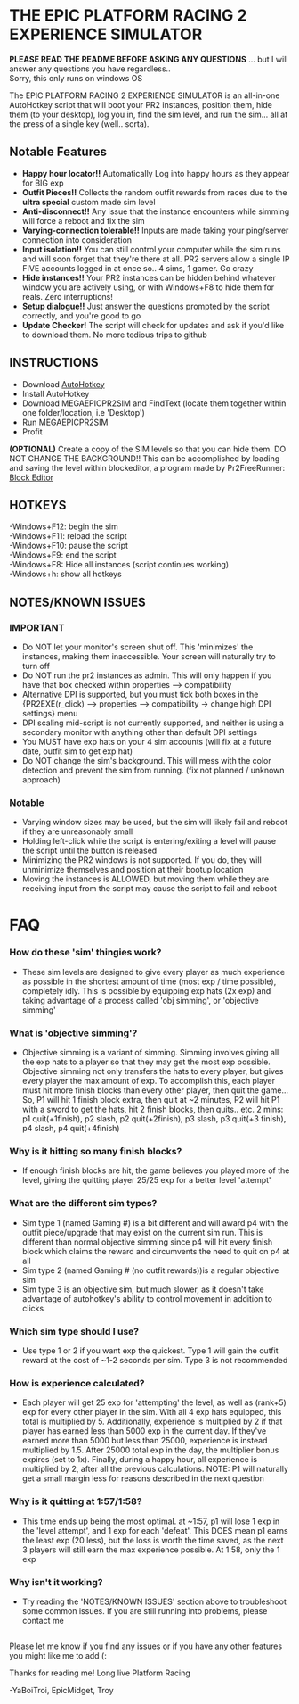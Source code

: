 # THE EPIC PLATFORM RACING 2 EXPERIENCE SIMULATOR

**PLEASE READ THE README BEFORE ASKING ANY QUESTIONS**
... but I will answer any questions you have regardless..  
Sorry, this only runs on windows OS  
  
  
  
The EPIC PLATFORM RACING 2 EXPERIENCE SIMULATOR is an all-in-one AutoHotkey script that will boot your PR2 instances, position them, hide them (to your desktop), log you in, find the sim level, and run the sim... all at the press of a single key (well.. sorta).
  
## Notable Features
- **Happy hour locator!!** Automatically Log into happy hours as they appear for BIG exp
- **Outfit Pieces!!** Collects the random outfit rewards from races due to the **ultra special** custom made sim level
- **Anti-disconnect!!** Any issue that the instance encounters while simming will force a reboot and fix the sim
- **Varying-connection tolerable!!** Inputs are made taking your ping/server connection into consideration
- **Input isolation!!** You can still control your computer while the sim runs and will soon forget that they're there at all. PR2 servers allow a single IP FIVE accounts logged in at once so.. 4 sims, 1 gamer. Go crazy
- **Hide instances!!** Your PR2 instances can be hidden behind whatever window you are actively using, or with Windows+F8 to hide them for reals. Zero interruptions!
- **Setup dialogue!!** Just answer the questions prompted by the script correctly, and you're good to go
- **Update Checker!** The script will check for updates and ask if you'd like to download them. No more tedious trips to github
  
## INSTRUCTIONS
- Download [AutoHotkey](https://www.autohotkey.com/)
- Install AutoHotkey
- Download MEGAEPICPR2SIM and FindText (locate them together within one folder/location, i.e 'Desktop')
- Run MEGAEPICPR2SIM
- Profit
  
**(OPTIONAL)** Create a copy of the SIM levels so that you can hide them. DO NOT CHANGE THE BACKGROUND!! This can be accomplished by loading and saving the level within blockeditor, a program made by Pr2FreeRunner: [Block Editor](https://github.com/Pr2FreeRunner/BlockEditor/releases/tag/Release)
  
## HOTKEYS
-Windows+F12: begin the sim  
-Windows+F11: reload the script  
-Windows+F10: pause the script  
-Windows+F9: end the script  
-Windows+F8: Hide all instances (script continues working)  
-Windows+h: show all hotkeys  

## NOTES/KNOWN ISSUES
### **IMPORTANT**  
- Do NOT let your monitor's screen shut off. This 'minimizes' the instances, making them inaccessible. Your screen will naturally try to turn off  
- Do NOT run the pr2 instances as admin. This will only happen if you have that box checked within properties --> compatibility  
- Alternative DPI is supported, but you must tick both boxes in the {PR2EXE(r_click) --> properties --> compatibility -> change high DPI settings} menu  
- DPI scaling mid-script is not currently supported, and neither is using a secondary monitor with anything other than default DPI settings
- You MUST have exp hats on your 4 sim accounts (will fix at a future date, outfit sim to get exp hat)
- Do NOT change the sim's background. This will mess with the color detection and prevent the sim from running. (fix not planned / unknown approach)
### Notable
- Varying window sizes may be used, but the sim will likely fail and reboot if they are unreasonably small
- Holding left-click while the script is entering/exiting a level will pause the script until the button is released
- Minimizing the PR2 windows is not supported. If you do, they will unminimize themselves and position at their bootup location
- Moving the instances is ALLOWED, but moving them while they are receiving input from the script may cause the script to fail and reboot
# FAQ  
### How do these 'sim' thingies work? 
- These sim levels are designed to give every player as much experience as possible in the shortest amount of time (most exp / time possible), completely idly. This is possible by equipping exp hats (2x exp) and taking advantage of a process called 'obj simming', or 'objective simming'  
### What is 'objective simming'? 
- Objective simming is a variant of simming. Simming involves giving all the exp hats to a player so that they may get the most exp possible. Objective simming not only transfers the hats to every player, but gives every player the max amount of exp. To accomplish this, each player must hit more finish blocks than every other player, then quit the game... So, P1 will hit 1 finish block extra, then quit at ~2 minutes, P2 will hit P1 with a sword to get the hats, hit 2 finish blocks, then quits.. etc.  2 mins: p1 quit(+1finish), p2 slash, p2 quit(+2finish), p3 slash, p3 quit(+3 finish), p4 slash, p4 quit(+4finish)
### Why is it hitting so many finish blocks?  
- If enough finish blocks are hit, the game believes you played more of the level, giving the quitting player 25/25 exp for a better level 'attempt'
### What are the different sim types?  
- Sim type 1 (named Gaming #) is a bit different and will award p4 with the outfit piece/upgrade that may exist on the current sim run. This is different than normal objective simming since p4 will hit every finish block which claims the reward and circumvents the need to quit on p4 at all  
- Sim type 2 (named Gaming # (no outfit rewards))is a regular objective sim  
- Sim type 3 is an objective sim, but much slower, as it doesn't take advantage of autohotkey's ability to control movement in addition to clicks  
### Which sim type should I use?  
- Use type 1 or 2 if you want exp the quickest. Type 1 will gain the outfit reward at the cost of ~1-2 seconds per sim. Type 3 is not recommended
### How is experience calculated?  
- Each player will get 25 exp for 'attempting' the level, as well as (rank+5) exp for every other player in the sim. With all 4 exp hats equipped, this total is multiplied by 5. Additionally, experience is multiplied by 2 if that player has earned less than 5000 exp in the current day. If they've earned more than 5000 but less than 25000, experience is instead multiplied by 1.5. After 25000 total exp in the day, the multiplier bonus expires (set to 1x). Finally, during a happy hour, all experience is multiplied by 2, after all the previous calculations. NOTE: P1 will naturally get a small margin less for reasons described in the next question
### Why is it quitting at 1:57/1:58?  
- This time ends up being the most optimal. at ~1:57, p1 will lose 1 exp in the 'level attempt', and 1 exp for each 'defeat'. This DOES mean p1 earns the least exp (20 less), but the loss is worth the time saved, as the next 3 players will still earn the max experience possible. At 1:58, only the 1 exp  
### Why isn't it working?  
- Try reading the 'NOTES/KNOWN ISSUES' section above to troubleshoot some common issues. If you are still running into problems, please contact me  
  
  
  
  
##
Please let me know if you find any issues or if you have any other features you might like me to add (:  
  
  
Thanks for reading me! Long live Platform Racing  
  
-YaBoiTroi, EpicMidget, Troy  
